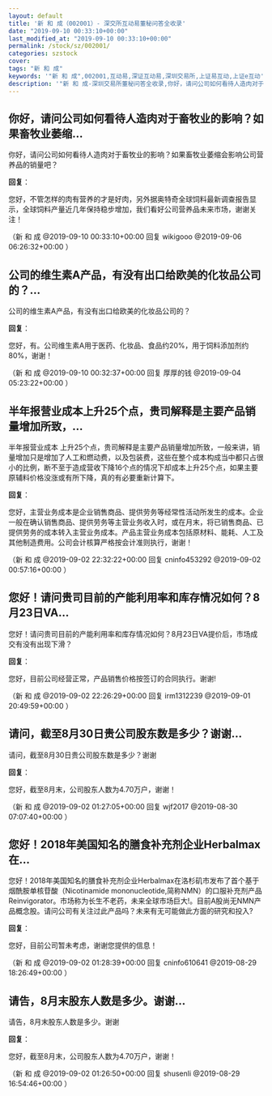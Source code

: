 ```yaml
---
layout: default
title: '新 和 成（002001）- 深交所互动易董秘问答全收录'
date: "2019-09-10 00:33:10+00:00"
last_modified_at: "2019-09-10 00:33:10+00:00"
permalink: /stock/sz/002001/
categories: szstock
cover: 
tags: "新 和 成"
keywords: '"新 和 成",002001,互动易,深证互动易,深圳交易所,上证易互动,上证e互动'
description: '"新 和 成-深圳交易所董秘问答全收录,你好，请问公司如何看待人造肉对于畜牧业的影响？如果畜牧业萎缩会影响公司营养品的销量吧？"'
---
```


## 你好，请问公司如何看待人造肉对于畜牧业的影响？如果畜牧业萎缩...

你好，请问公司如何看待人造肉对于畜牧业的影响？如果畜牧业萎缩会影响公司营养品的销量吧？

**回复**：

您好，不管怎样的肉有营养的才是好肉，另外据奥特奇全球饲料最新调查报告显示，全球饲料产量近几年保持稳步增加，我们看好公司营养品未来市场，谢谢关注！ 

（新 和 成  @2019-09-10 00:33:10+00:00 回复 wikigooo  @2019-09-06 06:26:32+00:00 ）

## 公司的维生素A产品，有没有出口给欧美的化妆品公司的？...

公司的维生素A产品，有没有出口给欧美的化妆品公司的？

**回复**：

您好，有。公司维生素A用于医药、化妆品、食品约20%，用于饲料添加剂约80%，谢谢！ 

（新 和 成  @2019-09-10 00:32:37+00:00 回复 厚厚的钱  @2019-09-04 05:23:22+00:00 ）

## 半年报营业成本上升25个点，贵司解释是主要产品销量增加所致，...

半年报营业成本 上升25个点，贵司解释是主要产品销量增加所致，一般来讲，销量增加只是增加了人工和燃动费，以及包装费，这些在整个成本构成当中都只占很小的比例，断不至于造成营收下降16个点的情况下却成本上升25个点，如果主要原辅料价格没涨或有所下降，真的有必要重新计算下。

**回复**：

您好，主营业务成本是企业销售商品、提供劳务等经常性活动所发生的成本。企业一般在确认销售商品、提供劳务等主营业务收入时，或在月末，将已销售商品、已提供劳务的成本转入主营业务成本。产品主营业务成本包括原材料、能耗、人工及其他制造费用。公司会计核算严格按会计准则执行，谢谢！ 

（新 和 成  @2019-09-02 22:32:22+00:00 回复 cninfo453292  @2019-09-02 00:57:16+00:00 ）

## 您好！请问贵司目前的产能利用率和库存情况如何？8月23日VA...

您好！请问贵司目前的产能利用率和库存情况如何？8月23日VA提价后，市场成交有没有出现下滑？

**回复**：

您好，目前公司经营正常，产品销售价格按签订的合同执行。谢谢! 

（新 和 成  @2019-09-02 22:26:29+00:00 回复 irm1312239  @2019-09-01 20:49:59+00:00 ）

## 请问，截至8月30日贵公司股东数是多少？谢谢...

请问，截至8月30日贵公司股东数是多少？谢谢

**回复**：

您好，截至8月末，公司股东人数为4.70万户，谢谢！ 

（新 和 成  @2019-09-02 01:27:05+00:00 回复 wjf2017  @2019-08-30 07:07:40+00:00 ）

## 您好！2018年美国知名的膳食补充剂企业Herbalmax在...

您好！2018年美国知名的膳食补充剂企业Herbalmax在洛杉矶市发布了首个基于烟酰胺单核苷酸（Nicotinamide mononucleotide,简称NMN）的口服补充剂产品Reinvigorator。市场称为长生不老药，未来全球市场巨大!。目前A股尚无NMN产品概念股。请问公司有关注过此产品吗？未来有无可能做此方面的研究和投入?

**回复**：

您好，目前公司暂未考虑，谢谢您提供的信息！ 

（新 和 成  @2019-09-02 01:28:39+00:00 回复 cninfo610641  @2019-08-29 18:26:49+00:00 ）

## 请告，8月末股东人数是多少。谢谢...

请告，8月末股东人数是多少。谢谢

**回复**：

您好，截至8月末，公司股东人数为4.70万户，谢谢！ 

（新 和 成  @2019-09-02 01:26:50+00:00 回复 shusenli  @2019-08-29 16:54:46+00:00 ）

